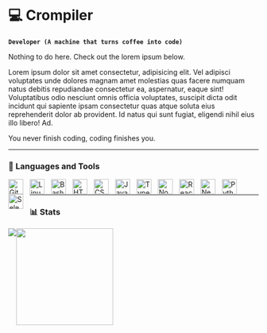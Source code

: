 # 💻 Crompiler

**`Developer (A machine that turns coffee into code)`**

Nothing to do here. Check out the lorem ipsum below.

Lorem ipsum dolor sit amet consectetur, adipisicing elit. Vel adipisci voluptates unde dolores magnam amet molestias quas facere numquam natus debitis repudiandae consectetur ea, aspernatur, eaque sint! Voluptatibus odio nesciunt omnis officia voluptates, suscipit dicta odit incidunt qui sapiente ipsam consectetur quas atque soluta eius reprehenderit dolor ab provident. Id natus qui sunt fugiat, eligendi nihil eius illo libero! Ad.

You never finish coding, coding finishes you.

---

### 🧰 Languages and Tools

<img align="left" alt="Git" width="30px" style="padding-right:10px;" src="https://cdn.jsdelivr.net/gh/devicons/devicon/icons/git/git-original.svg" />
<img align="left" alt="Linux" width="30px" style="padding-right:10px;" src="https://cdn.jsdelivr.net/gh/devicons/devicon/icons/linux/linux-original.svg" />
<img align="left" alt="Bash" width="30px" style="padding-right:10px;" src="https://cdn.jsdelivr.net/gh/devicons/devicon/icons/bash/bash-original.svg" />
<img align="left" alt="HTML" width="30px" style="padding-right:10px;" src="https://cdn.jsdelivr.net/gh/devicons/devicon/icons/html5/html5-plain.svg" />
<img align="left" alt="CSS" width="30px" style="padding-right:10px;" src="https://cdn.jsdelivr.net/gh/devicons/devicon/icons/css3/css3-plain.svg" />
<img align="left" alt="JavaScript" width="30px" style="padding-right:10px;" src="https://cdn.jsdelivr.net/gh/devicons/devicon/icons/javascript/javascript-plain.svg" />
<img align="left" alt="TypeScript" width="30px" style="padding-right:10px;" src="https://cdn.jsdelivr.net/gh/devicons/devicon/icons/typescript/typescript-plain.svg" />
<img align="left" alt="NodeJS" width="30px" style="padding-right:10px;" src="https://cdn.jsdelivr.net/gh/devicons/devicon/icons/nodejs/nodejs-original.svg" />
<img align="left" alt="React" width="30px" style="padding-right:10px;" src="https://cdn.jsdelivr.net/gh/devicons/devicon/icons/react/react-original.svg" />
<img align="left" alt="NextJs" width="30px" style="padding-right:10px;" src="https://cdn.jsdelivr.net/gh/devicons/devicon@latest/icons/nextjs/nextjs-original.svg" />
<img align="left" alt="Python" width="30px" style="padding-right:10px;" src="https://cdn.jsdelivr.net/gh/devicons/devicon/icons/python/python-plain.svg" />
<img align="left" alt="Selenium" width="30px" style="padding-right:10px;" src="https://cdn.jsdelivr.net/gh/devicons/devicon@latest/icons/selenium/selenium-original.svg" />
<br />

---

### 📊 Stats

<div style="display: flex; flex-direction: row;">
<img class="img" src="https://github-readme-stats.vercel.app/api?username=crompiler&theme=github_dark&show_icons=true" />
<img height="195" class="img" src="https://github-readme-stats.vercel.app/api/top-langs/?username=crompiler&theme=github_dark&size_weight=0.4&count_weight=0.5" />
</div>

#
